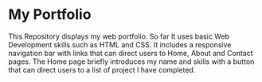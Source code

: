 # My Portfolio
This Repository displays my web portfolio. So far It uses basic Web Development skills such as HTML and CSS. It includes a responsive navigation bar with links that can direct users to Home, About and Contact pages. The Home page briefly introduces my name and skills with a button that can direct users to a list of project I have completed. 
